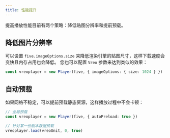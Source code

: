 ```yaml
---
title: 性能提升
---
```


提高播放性能目前有两个策略：降低贴图分辨率和提前预载。

## 降低图片分辨率

可以设置 `five.imageOptions.size` 来降低渲染引擎的贴图尺寸，这样下载速度会变快且内存占用也会降低。 您也可以配置 `Vreo` 参数来达到类似的效果：

```ts
const vreoplayer = new Player(five, { imageOptions: { size: 1024 } })
```

## 自动预载

如果网络不稳定，可以提前预载静态资源，这样播放过程中不会卡顿：

```ts
// 全局预载
const vreoplayer = new Player(five, { autoPreload: true })

// 针对某一份剧本数据预载
vreoplayer.load(vreoUnit, 0, true)
```
